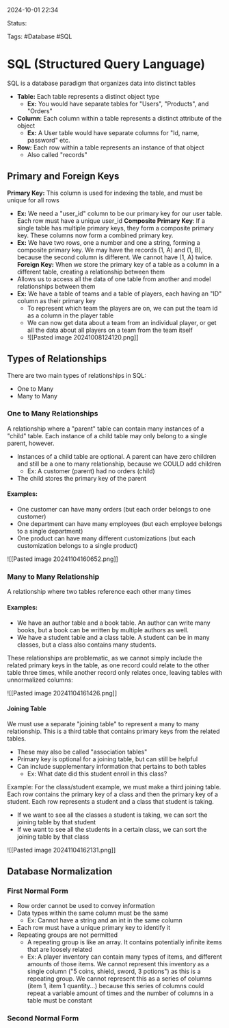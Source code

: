 2024-10-01 22:34

Status:

Tags: #Database #SQL 

# SQL (Structured Query Language)
SQL is a database paradigm that organizes data into distinct tables
- **Table:** Each table represents a distinct object type 
	- **Ex:** You would have separate tables for "Users", "Products", and "Orders"
- **Column**: Each column within a table represents a distinct attribute of the object
	- **Ex:** A User table would have separate columns for "Id, name, password" etc.
- **Row:** Each row within a table represents an instance of that object
	- Also called "records"

## Primary and Foreign Keys
**Primary Key:** This column is used for indexing the table, and must be unique for all rows
- **Ex:** We need a "user_id" column to be our primary key for our user table. Each row must have a unique user_id
**Composite Primary Key**: If a single table has multiple primary keys, they form a composite primary key. These columns now form a combined primary key. 
- **Ex:** We have two rows, one a number and one a string, forming a composite primary key. We may have the records (1, A) and (1, B), because the second column is different. We cannot have (1, A) twice. 
**Foreign Key:** When we store the primary key of a table as a column in a different table, creating a relationship between them
- Allows us to access all the data of one table from another and model relationships between them
- **Ex:** We have a table of teams and a table of players, each having an "ID" column as their primary key
	- To represent which team the players are on, we can put the team id as a column in the player table
	- We can now get data about a team from an individual player, or get all the data about all players on a team from the team itself
	- ![[Pasted image 20241008124120.png]]

## Types of Relationships
There are two main types of relationships in SQL:
- One to Many 
- Many to Many
### One to Many Relationships
A relationship where a "parent" table can contain many instances of a "child" table. Each instance of a child table may only belong to a single parent, however.
- Instances of a child table are optional. A parent can have zero children and still be a one to many relationship, because we COULD add children
	- Ex: A customer (parent) had no orders (child)
- The child stores the primary key of the parent
#### Examples:
- One customer can have many orders (but each order belongs to one customer)
- One department can have many employees (but each employee belongs to a single department)
- One product can have many different customizations (but each customization belongs to a single product)

![[Pasted image 20241104160652.png]]

### Many to Many Relationship
A relationship where two tables reference each other many times
#### Examples:
- We have an author table and a book table. An author can write many books, but a book can be written by multiple authors as well. 
- We have a student table and a class table. A student can be in many classes, but a class also contains many students.

These relationships are problematic, as we cannot simply include the related primary keys in the table, as one record could relate to the other table three times, while another record only relates once, leaving tables with unnormalized columns:

![[Pasted image 20241104161426.png]]

#### Joining Table
We must use a separate "joining table" to represent a many to many relationship. This is a third table that contains primary keys from the related tables. 
- These may also be called "association tables"
- Primary key is optional for a joining table, but can still be helpful
- Can include supplementary information that pertains to both tables 
	- Ex: What date did this student enroll in this class?

Example: For the class/student example, we must make a third joining table. Each row contains the primary key of a class and then the primary key of a student. Each row represents a student and a class that student is taking. 
- If we want to see all the classes a student is taking, we can sort the joining table by that student 
- If we want to see all the students in a certain class, we can sort the joining table by that class

![[Pasted image 20241104162131.png]]

## Database Normalization

### First Normal Form
- Row order cannot be used to convey information 
- Data types within the same column must be the same 
	- Ex: Cannot have a string and an int in the same column 
- Each row must have a unique primary key to identify it 
- Repeating groups are not permitted
	- A repeating group is like an array. It contains potentially infinite items that are loosely related
	- Ex: A player inventory can contain many types of items, and different amounts of those items. We cannot represent this inventory as a single column ("5 coins, shield, sword, 3 potions") as this is a repeating group. We cannot represent this as a series of columns (item 1, item 1 quantity...) because this series of columns could repeat a variable amount of times and the number of columns in a table must be constant
### Second Normal Form
